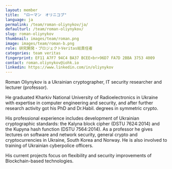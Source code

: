 ```yaml
---
layout: member
title:  "ローマン　オリニコブ"
language: ja
permalink: /team/roman-oliynykov/ja/
defaulturl: /team/roman-oliynykov/
slug: roman-oliynykov
thumbnail: images/team/roman.png
image: images/team/roman-b.png
role: 研究開発・プロジェクトVeritas総責任者
categories: team veritas
fingerprint: EF11 A7F7 94C4 BA37 BCEE<br>96D7 FA7D 2BBA 3753 4009
contact: roman.oliynykov@iohk.io
linkedin: https://www.linkedin.com/in/oliynykov
---
```

Roman Oliynykov is a Ukrainian cryptographer, IT security researcher and lecturer (professor).

He graduated Kharkiv National University of Radioelectronics in Ukraine with expertise in computer engineering and security, and after further research activity got his PhD and Dr.Habil. degrees in symmetric crypto. 

His professional experience includes development of Ukrainian cryptographic standards: the Kalyna block cipher (DSTU 7624:2014) and the Kupyna hash function (DSTU 7564:2014). As a professor he gives lectures on software and network security, general crypto and cryptocurrencies in Ukraine, South Korea and Norway. He is also involved to training of Ukrainian cyberpolice officers.

His current projects focus on flexibility and security improvements of Blockchain-based technologies.
